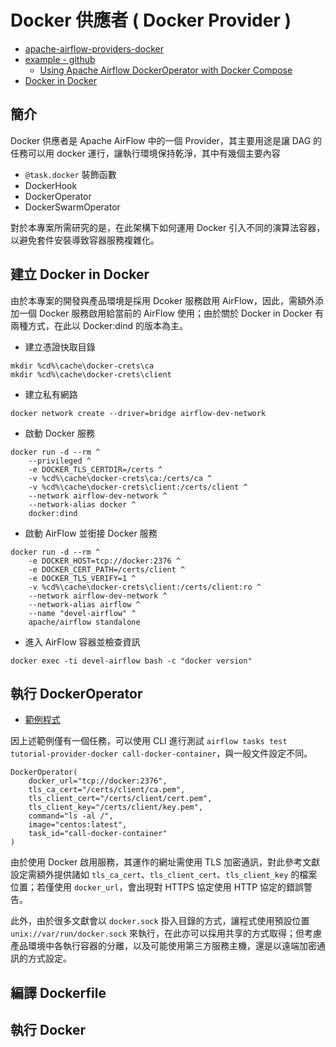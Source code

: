 # Docker 供應者 ( Docker Provider )

+ [apache-airflow-providers-docker](https://airflow.apache.org/docs/apache-airflow-providers-docker/stable/index.html)
+ [example - github](https://github.com/apache/airflow/tree/providers-docker/3.4.0/tests/system/providers/docker)
    - [Using Apache Airflow DockerOperator with Docker Compose](https://towardsdatascience.com/57d0217c8219)
+ [Docker in Docker](https://hub.docker.com/_/docker)

## 簡介

Docker 供應者是 Apache AirFlow 中的一個 Provider，其主要用途是讓 DAG 的任務可以用 docker 運行，讓執行環境保持乾淨，其中有幾個主要內容

+ ```@task.docker``` 裝飾函數
+ DockerHook
+ DockerOperator
+ DockerSwarmOperator

對於本專案所需研究的是，在此架構下如何運用 Docker 引入不同的演算法容器，以避免套件安裝導致容器服務複雜化。

## 建立 Docker in Docker

由於本專案的開發與產品環境是採用 Dcoker 服務啟用 AirFlow，因此，需額外添加一個 Docker 服務啟用給當前的 AirFlow 使用；由於關於 Docker in Docker 有兩種方式，在此以 Docker:dind 的版本為主。

+ 建立憑證快取目錄
```
mkdir %cd%\cache\docker-crets\ca
mkdir %cd%\cache\docker-crets\client
```

+ 建立私有網路
```
docker network create --driver=bridge airflow-dev-network
```

+ 啟動 Docker 服務
```
docker run -d --rm ^
    --privileged ^
    -e DOCKER_TLS_CERTDIR=/certs ^
    -v %cd%\cache\docker-crets\ca:/certs/ca ^
    -v %cd%\cache\docker-crets\client:/certs/client ^
    --network airflow-dev-network ^
    --network-alias docker ^
    docker:dind
```

+ 啟動 AirFlow 並銜接 Docker 服務
```
docker run -d --rm ^
    -e DOCKER_HOST=tcp://docker:2376 ^
    -e DOCKER_CERT_PATH=/certs/client ^
    -e DOCKER_TLS_VERIFY=1 ^
    -v %cd%\cache\docker-crets\client:/certs/client:ro ^
    --network airflow-dev-network ^
    --network-alias airflow ^
    --name "devel-airflow" ^
    apache/airflow standalone
```

+ 進入 AirFlow 容器並檢查資訊
```
docker exec -ti devel-airflow bash -c "docker version"
```

## 執行 DockerOperator

+ [範例程式](../dags/tutorial_provider_docker.py)

因上述範例僅有一個任務，可以使用 CLI 進行測試 ```airflow tasks test tutorial-provider-docker call-docker-container```，與一般文件設定不同。

```
DockerOperator(
    docker_url="tcp://docker:2376",
    tls_ca_cert="/certs/client/ca.pem",
    tls_client_cert="/certs/client/cert.pem",
    tls_client_key="/certs/client/key.pem",
    command="ls -al /",
    image="centos:latest",
    task_id="call-docker-container"
)
```

由於使用 Docker 啟用服務，其運作的網址需使用 TLS 加密通訊，對此參考文獻設定需額外提供諸如 ```tls_ca_cert```、```tls_client_cert```、```tls_client_key``` 的檔案位置；若僅使用 ```docker_url```，會出現對 HTTPS 協定使用 HTTP 協定的錯誤警告。

此外，由於很多文獻會以 ```docker.sock``` 掛入目錄的方式，讓程式使用預設位置 ```unix://var/run/docker.sock``` 來執行，在此亦可以採用共享的方式取得；但考慮產品環境中各執行容器的分離，以及可能使用第三方服務主機，還是以遠端加密通訊的方式設定。

## 編譯 Dockerfile

## 執行 Docker
